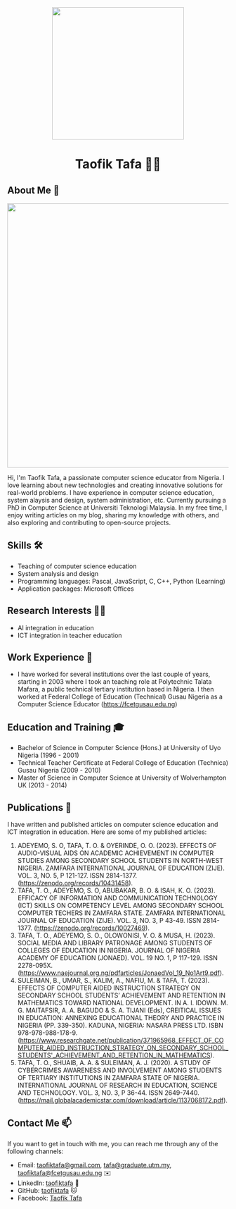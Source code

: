 

<div align="center"><img src="https://github.com/taofiktafa/taofiktafa/assets/162001740/423fb7dd-740b-432f-90a4-c2b3ef7bca33" width="300"></div>
<h1 align="center">Taofik Tafa 👨‍💻</h1>

## About Me 🚀
<div align="center"><img src="https://github.com/taofiktafa/BDM/assets/51344005/ffaa458f-d247-48f9-86f6-c4f88ebefaa5" width="600" /></div>

Hi, I'm Taofik Tafa, a passionate computer science educator from Nigeria. I love learning about new technologies and creating innovative solutions for real-world problems. I have experience in computer science education, system alaysis and design,  system administration, etc. Currently pursuing a PhD in Computer Science at Universiti Teknologi Malaysia. In my free time, I enjoy writing articles on my blog, sharing my knowledge with others, and also exploring and contributing to open-source projects.

## Skills 🛠️

- Teaching of computer science education
- System analysis and design
- Programming languages: Pascal, JavaScript, C, C++, Python (Learning)
- Application packages: Microsoft Offices

## Research Interests 👨‍💻
-  AI integration in education
-  ICT integration in teacher education

## Work Experience 💼

- I have worked for several institutions over the last couple of years, starting in 2003 where I took an teaching role at Polytechnic Talata Mafara, a public technical tertiary institution based in Nigeria. I then worked at Federal College of Education (Technical) Gusau Nigeria as a Computer Science Educator (https://fcetgusau.edu.ng)

## Education and Training 🎓

- Bachelor of Science in Computer Science (Hons.) at University of Uyo Nigeria (1996 - 2001)
- Technical Teacher Certificate at Federal College of Education (Technica) Gusau Nigeria (2009 - 2010)
- Master of Science in Computer Science at University of Wolverhampton UK (2013 - 2014)

## Publications 📝

I have written and published articles on computer science education and ICT integration in education. Here are some of my published articles:

1.	ADEYEMO, S. O, TAFA, T. O. & OYERINDE, O. O. (2023). EFFECTS OF AUDIO-VISUAL AIDS ON ACADEMIC ACHIEVEMENT IN COMPUTER STUDIES AMONG SECONDARY SCHOOL STUDENTS IN NORTH-WEST NIGERIA. ZAMFARA INTERNATIONAL JOURNAL OF EDUCATION (ZIJE). VOL. 3, NO. 5, P 121-127. ISSN 2814-1377. (https://zenodo.org/records/10431458).
2.	TAFA, T. O., ADEYEMO, S. O, ABUBAKAR, B. O. & ISAH, K. O. (2023). EFFICACY OF INFORMATION AND COMMUNICATION TECHNOLOGY (ICT) SKILLS ON COMPETENCY LEVEL AMONG SECONDARY SCHOOL COMPUTER TECHERS IN ZAMFARA STATE. ZAMFARA INTERNATIONAL JOURNAL OF EDUCATION (ZIJE). VOL. 3, NO. 3, P 43-49. ISSN 2814-1377. (https://zenodo.org/records/10027469).
3.	TAFA, T. O., ADEYEMO, S. O., OLOWONISI, V. O. & MUSA, H. (2023). SOCIAL MEDIA AND LIBRARY PATRONAGE AMONG STUDENTS OF COLLEGES OF EDUCATION IN NIGERIA. JOURNAL OF NIGERIA ACADEMY OF EDUCATION (JONAED). VOL. 19 NO. 1, P 117-129.  ISSN 2278-095X. (https://www.naejournal.org.ng/pdfarticles/JonaedVol_19_No1Art9.pdf).
4.	SULEIMAN, B., UMAR, S., KALIM, A., NAFIU, M. & TAFA, T. (2023). EFFECTS OF COMPUTER AIDED INSTRUCTION STRATEGY ON SECONDARY SCHOOL STUDENTS’ ACHIEVEMENT AND RETENTION IN MATHEMATICS TOWARD NATIONAL DEVELOPMENT. IN A. I. IDOWN. M. G. MAITAFSIR, A. A. BAGUDO & S. A. TIJANI (Eds), CREITICAL ISSUES IN EDUCATION: ANNEXING EDUCATIONAL THEORY AND PRACTICE IN NIGERIA (PP. 339-350). KADUNA, NIGERIA: NASARA PRESS LTD. ISBN 978-978-988-178-9. (https://www.researchgate.net/publication/371965968_EFFECT_OF_COMPUTER_AIDED_INSTRUCTION_STRATEGY_ON_SECONDARY_SCHOOL_STUDENTS'_ACHIEVEMENT_AND_RETENTION_IN_MATHEMATICS).
5.	TAFA, T. O., SHUAIB, A. A. & SULEIMAN, A. J. (2020). A STUDY OF CYBERCRIMES AWARENESS AND INVOLVEMENT AMONG STUDENTS OF TERTIARY INSTITUTIONS IN ZAMFARA STATE OF NIGERIA. INTERNATIONAL JOURNAL OF RESEARCH IN EDUCATION, SCIENCE AND TECHNOLOGY. VOL. 3, NO. 3, P 36-44. ISSN 2649-7440. (https://mail.globalacademicstar.com/download/article/1137068172.pdf).


## Contact Me 📫

If you want to get in touch with me, you can reach me through any of the following channels:

- Email: taofiktafa@gmail.com, tafa@graduate.utm.my, taofiktafa@fcetgusau.edu.ng ✉️
- LinkedIn: [taofiktafa](https://www.linkedin.com/in/taofiktafa/) 💼
- GitHub: [taofiktafa](https://github.com/taofiktafa) 🐱
- Facebook: [Taofik Tafa](https://www.facebook.com/taofiktafa) 




